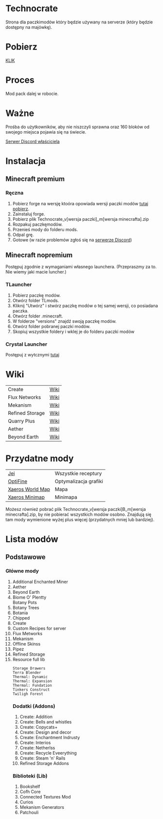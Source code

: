 # Technocrate
Strona dla paczkimodów który będzie używany na serverze (który będzie dostępny na majówkę).

# Pobierz
<a href="https://github.com/RafaelloB/Technocrate/releases/download/v.0.0.2-m1.20.1/Technomod_MODPACK.zip">KLIK</a>

# Proces
Mod pack dalej w robocie.

# Ważne
Prośba do użytkowników, aby nie niszczyli sprawna oraz 160 bloków od swojego miejsca pojawia się na świecie.
<p><a href="https://discord.com/invite/UWQKWjt6Ve">Serwer Discord właściciela</a></p>

# Instalacja
## Minecraft premium
<h3>Ręczna</h3>
<ol>
    <li>Pobierz forge na wersję ktoóra opowiada wersji paczki modów <a href="https://files.minecraftforge.net/net/minecraftforge/forge/">tutaj pobierz</a>.</li>
    <li>Zainstaluj forge.</li>
    <li>Pobierz plik Technocrate_v[wersja paczki]_m[wersja minecrafta].zip</li>
    <li>Rozpakuj paczkęmodów.</li>
    <li>Przenieś mody do folderu mods.</li>
    <li>Odpal grę.</li>
    <li>Gotowe (w razie problemów zgłoś się na <a href="https://discord.com/invite/UWQKWjt6Ve">serwerze Discord</a>)</li>
</ol>

<!--<h3>Przez CurseForge</h3>
<ol>
    <li>Wejdź na stronę CursForga do paczki modów Techocrate (<a href="https://www.curseforge.com/minecraft/modpacks/technocrate">tutaj</a>)</li>
    <li>Kliknij pobierz za pomocą CurseForge.</li>
    <li>Odpal grę.</li>
    <li>Gotowe (w razie problemów zgłoś się na <a href="https://discord.com/invite/UWQKWjt6Ve">serwerze Discord</a>)</li>
</ol>-->

## Minecraft nopremium
Postępuj zgodnie z wymaganiami własnego launchera. (Przepraszmy za to. Nie wiemy jaki macie luncher.)
<!--biedaki kupcie pełąn grę a nie piracicie-->

<h3>TLauncher</h3>
<ol>
    <li>Pobierz paczkę modów.</li>
    <li>Otwórz folder TLmods.</li>
    <li>Kliknij "Utwórz" i stwórz paczkę modów o tej samej wersji, co posiadana paczka.</li>
    <li>Otwórz folder .minecraft.</li>
    <li>W folderze "versions" znajdź swoją paczkę modów.</li>
    <li>Otwórz folder pobranej paczki modów.</li>
    <li>Skopiuj wszystkie foldery i wklej je do folderu paczki modów</li>
</ol>

<h3>Crystal Launcher</h3>
Postępuj z wytcznymi <a href="https://help.crystal-launcher.pl/p/custompacks">tutaj</a>

# Wiki
<table>
    <tr>
        <td>Create</td>
        <td><a href="https://create.fandom.com/wiki/Create_Mod_Wiki">Wiki</a></td>
    </tr>
    <tr>
        <td>Flux Networks</td>
        <td><a href="https://github.com/SonarSonic/Flux-Networks/wiki">Wiki</a></td>
    </tr>
    <tr>
        <td>Mekanism</td>
        <td><a href="https://wiki.aidancbrady.com/wiki/Main_Page">Wiki</a></td>
    </tr>
    <tr>
        <td>Refined Storage</td>
        <td><a href="https://refinedmods.com/refined-storage/">Wiki</a></td>
    </tr>
    <tr>
        <td>Quarry Plus</td>
        <td><a href="https://github.com/Kotori316/QuarryPlus/wiki">Wiki</a></td>
    </tr>
    <tr>
        <td>Aether</td>
        <td><a href="https://aether.wiki.gg/wiki/Aether_Wiki">Wiki</a></td>
    </tr>
    <tr>
        <td>Beyond Earth</td>
        <td><a href="https://beyond-earth.fandom.com/wiki/Beyond-Earth_Wiki">Wiki</a></td>
    </tr>
</table>

# Przydatne mody
<table>
    <tr>
        <td><a href="https://www.curseforge.com/minecraft/mc-mods/jei">Jei</a></td>
        <td>Wszystkie receptury</td>
    </tr>
    <tr>
        <td><a href="https://optifine.net/downloads">OptiFine</a></td>
        <td>Optymalizacja grafiki</td>
    </tr>
    <tr>
        <td><a href="https://www.curseforge.com/minecraft/mc-mods/xaeros-world-map">Xaeros World Map</a></td>
        <td>Mapa</td>
    </tr>
    <tr>
        <td><a href="https://www.curseforge.com/minecraft/mc-mods/xaeros-minimap">Xaeros Minimap</a></td>
        <td>Minimapa</td>
    </tr>
</table>

Możesz również pobrać plik Technocrate_v[wersja paczki]B_m[wersja minecrafta].zip, by nie pobierać wszystkich modów osobno. Znajdują się tam mody wymienione wyżej plus więcej (przydatnych mniej lub bardziej).

# Lista modów
## Podstawowe
<h3>Główne mody</h3>
<ol>
    <li>Additional Enchanted Miner</li>
    <li>Aether</li>
    <li>Beyond Earth</li>
    <li>Biome O' Plentty</li>
    <lli>Botany Pots</lli>
    <li>Botany Trees</li>
    <li>Botania</li>
    <li>Chipped</li>
    <li>Create</li>
    <li>Custom Recipes for server</li>
    <li>Flux Metworks</li>
    <li>Mekanism</li>
    <li>Offline Skinss</li>
    <li>Pipez</li>
    <li>Refined Storage</li>
    <li>Resource full lib</li>
    
    Storage Drawers 
    Terra Blender
    Thermal: Dynamic
    Thermal: Expansion
    Thermal: Fundation
    Tinkers Construct
    Twiligh Forest
<h3>Dodatki (Addons)</h3>
<ol>
    <li>Create: Addition</li>
    <li>Create: Bells and whistles</li>
    <li>Create: Copycats+</li>
    <li>Create: Design and decor</li>
    <li>Create: Enchantment Indrusty</li>
    <li>Create: Interios</li>
    <li>Create: Netherlss</li>
    <li>Create: Recycle Eveerything</li>
    <li>Create: Steam 'n' Rails</li>
    <li>Refined Storage Addons</li>
</ol>

<h3>Biblioteki (Lib)</h3>
<ol>
    <li>Bookshelf</li>
    <li>Cofh Core</li>
    <li>Connected Textures Mod</li>
    <li>Curios</li>
    <li>Mekanism Generators</li>
    <li>Patchouli</li>
</ol>
